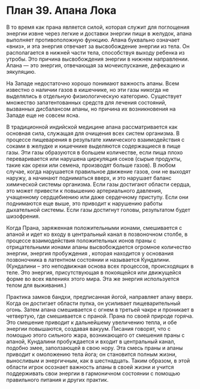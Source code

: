 # План 39. Апана Лока

В то время как прана является силой, которая служит для поглощения энергии извне через легкие и доставки энергии пищи в желудок, апана выполняет противоположную функцию. Апана буквально означает «вниз», и эта энергия отвечает за высвобождение энергии из тела. Он располагается в нижней части тела, способствуя выходу ребенка из утробы. Это причина высвобождения энергии в нижнем направлении. Апана — это энергия, отвечающая за мочеиспускание, дефекацию и эякуляцию.

На Западе недостаточно хорошо понимают важность апаны. Всем известно о наличии газов в кишечнике, но эти газы никогда не выделялись в отдельную физиологическую категорию. Существует множество запатентованных средств для лечения состояний, вызванных дисбалансом апаны, но причина их возникновения на Западе еще не совсем ясна.

В традиционной индийской медицине апана рассматривается как основная сила, служащая для очищения всех систем организма. В процессе пищеварения в результате химического взаимодействия с соками в желудке и кишечнике выделяются содержащиеся в пище газы. Эти газы образуются в большем количестве, если пища плохо переваривается или нарушена циркуляция соков (сырые продукты, такие как орехи или семена, производят больше газов). В любом случае, когда нарушается правильное движение газов, они не выходят наружу, а начинают подниматься вверх, и это нарушает баланс химической системы организма. Если газы достигают области сердца, это может привести к повышению артериального давления, учащенному сердцебиению или даже сердечному приступу. Если они поднимаются еще выше, это приводит к нарушению работы дыхательной системы. Если газы достигнут головы, результатом будет шизофрения.

Когда Прана, заряженная положительными ионами, смешивается с апаной и идет ко входу в центральный канал в позвоночном столбе, в процессе взаимодействия положительных ионов праны с отрицательными ионами апаны высвобождается огромное количество энергии, энергия пробуждения , которая находится у основания позвоночника в латентном состоянии и называется Кундалини. (Кундалини – это неподвижная основа всех процессов, происходящих в теле. Это энергия, присутствующая в покоящейся или движущейся форме во всех явлениях этого мира. Эта же энергия используется телом для выживания.)

Практика замков бандхи, предписанная йогой, направляет апану вверх. Когда он достигает области пупка, он усиливает пищеварительный огонь. Затем апана смешивается с огнем в третьей чакре и проникает в четвертую, где смешивается с праной. Прана по своей природе горяча. Это смешение приводит к дальнейшему увеличению тепла, и обе энергии повышаются, создавая вакуум. Писания говорят, что с помощью этого сильного жара, возникающего от смешения праны с апаной, Кундалини пробуждается и входит в центральный канал, подобно змее, заползающей в свою нору. Эта смесь праны и апаны приводит к омоложению тела йога; он становится полным жизни, выносливым и энергичным, как в шестнадцать. Таким образом, в этой области игрок осознает важность апаны в своей жизни и учится поддерживать свои энергии в гармоничном состоянии с помощью правильного питания и других практик.

